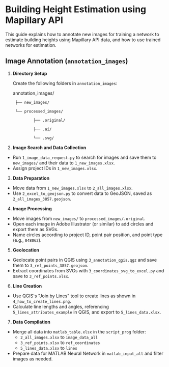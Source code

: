 # Building Height Estimation using Mapillary API

This guide explains how to annotate new images for training a network to estimate building heights using Mapillary API data, and how to use trained networks for estimation.

## Image Annotation (`annotation_images`)

1. **Directory Setup**

   Create the following folders in `annotation_images`:
	

	annotation_images/

		├── new_images/

		└── processed_images/

    			├── .original/
   
    			├── .ai/
   
    			└── .svg/


3. **Image Search and Data Collection**

- Run `1_image_data_request.py` to search for images and save them to `new_images/` and their data to `1_new_images.xlsx`.
- Assign project IDs in `1_new_images.xlsx`.

3. **Data Preparation**

- Move data from `1_new_images.xlsx` to `2_all_images.xlsx`.
- Use `2_excel_to_geojson.py` to convert data to GeoJSON, saved as `2_all_images_3857.geojson`.

4. **Image Processing**

- Move images from `new_images/` to `processed_images/.original`.
- Open each image in Adobe Illustrator (or similar) to add circles and export them as SVGs.
- Name circles according to project ID, point pair position, and point type (e.g., `048062`).

5. **Geolocation**

- Geolocate point pairs in QGIS using `3_annotation_qgis.qgz` and save them to `3_ref_points_3857.geojson`.
- Extract coordinates from SVGs with `3_coordinates_svg_to_excel.py` and save to `3_ref_points.xlsx`.

6. **Line Creation**

- Use QGIS's "Join by Lines" tool to create lines as shown in `4_how_to_create_lines.png`.
- Calculate line lengths and angles, referencing `5_lines_attributes_example` in QGIS, and export to `5_lines_data.xlsx`.

7. **Data Compilation**

- Merge all data into `matlab_table.xlsx` in the `script_prog` folder:
  - `2_all_images.xlsx` to `image_data_all`
  - `3_ref_points.xlsx` to `ref_coordinates`
  - `5_lines_data.xlsx` to `lines`
- Prepare data for MATLAB Neural Network in `matlab_input_all` and filter images as needed.

